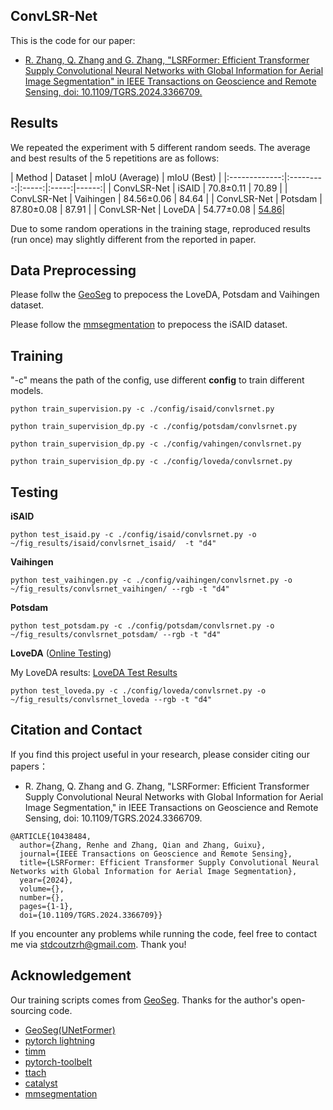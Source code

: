 ## ConvLSR-Net
This is the code for our paper:

* [R. Zhang, Q. Zhang and G. Zhang, "LSRFormer: Efficient Transformer Supply Convolutional Neural Networks with Global Information for Aerial Image Segmentation" in IEEE Transactions on Geoscience and Remote Sensing, doi: 10.1109/TGRS.2024.3366709.](https://ieeexplore.ieee.org/document/10438484)

  
## Results

We repeated the experiment with 5 different random seeds. The average and best results of the 5 repetitions are as follows:

|    Method     |  Dataset  |  mIoU (Average) | mIoU (Best) |
|:-------------:|:---------:|:-----:|:-----:|------:|
|  ConvLSR-Net   |   iSAID   |  70.8±0.11  | 70.89 |
|  ConvLSR-Net   | Vaihingen |  84.56±0.06 | 84.64 |
|  ConvLSR-Net   |  Potsdam  |  87.80±0.08 | 87.91 |
|  ConvLSR-Net   |  LoveDA   |  54.77±0.08 | [54.86](https://codalab.lisn.upsaclay.fr/my/competition/submission/340641/detailed_results)|

Due to some random operations in the training stage, reproduced results (run once) may slightly different from the reported in paper.


## Data Preprocessing

Please follw the [GeoSeg](https://github.com/WangLibo1995/GeoSeg) to prepocess the LoveDA, Potsdam and Vaihingen dataset.

Please follow the [mmsegmentation](https://github.com/open-mmlab/mmsegmentation/blob/main/docs/en/user_guides/2_dataset_prepare.md#isaid) to prepocess the iSAID dataset. 



## Training

"-c" means the path of the config, use different **config** to train different models.

```shell
python train_supervision.py -c ./config/isaid/convlsrnet.py
```

```shell
python train_supervision_dp.py -c ./config/potsdam/convlsrnet.py
```

```shell
python train_supervision_dp.py -c ./config/vahingen/convlsrnet.py
```

```shell
python train_supervision_dp.py -c ./config/loveda/convlsrnet.py
```

## Testing

**iSAID** 
```shell
python test_isaid.py -c ./config/isaid/convlsrnet.py -o ~/fig_results/isaid/convlsrnet_isaid/  -t "d4"
```

**Vaihingen**
```shell
python test_vaihingen.py -c ./config/vaihingen/convlsrnet.py -o ~/fig_results/convlsrnet_vaihingen/ --rgb -t "d4"
```

**Potsdam**
```shell
python test_potsdam.py -c ./config/potsdam/convlsrnet.py -o ~/fig_results/convlsrnet_potsdam/ --rgb -t "d4"
```

**LoveDA** ([Online Testing](https://codalab.lisn.upsaclay.fr/competitions/421))

My LoveDA results: [LoveDA Test Results](https://codalab.lisn.upsaclay.fr/my/competition/submission/340641/detailed_results/)

```shell
python test_loveda.py -c ./config/loveda/convlsrnet.py -o ~/fig_results/convlsrnet_loveda --rgb -t "d4"
```


## Citation and Contact

If you find this project useful in your research, please consider citing our papers：

* R. Zhang, Q. Zhang and G. Zhang, "LSRFormer: Efficient Transformer Supply Convolutional Neural Networks with Global Information for Aerial Image Segmentation," in IEEE Transactions on Geoscience and Remote Sensing, doi: 10.1109/TGRS.2024.3366709.

```shell
@ARTICLE{10438484,
  author={Zhang, Renhe and Zhang, Qian and Zhang, Guixu},
  journal={IEEE Transactions on Geoscience and Remote Sensing}, 
  title={LSRFormer: Efficient Transformer Supply Convolutional Neural Networks with Global Information for Aerial Image Segmentation}, 
  year={2024},
  volume={},
  number={},
  pages={1-1},
  doi={10.1109/TGRS.2024.3366709}}
```

If you encounter any problems while running the code, feel free to contact me via [stdcoutzrh@gmail.com](stdcoutzrh@gmail.com). Thank you!


## Acknowledgement

Our training scripts comes from [GeoSeg](https://github.com/WangLibo1995/GeoSeg). Thanks for the author's open-sourcing code.
- [GeoSeg(UNetFormer)](https://github.com/WangLibo1995/GeoSeg)
- [pytorch lightning](https://www.pytorchlightning.ai/)
- [timm](https://github.com/rwightman/pytorch-image-models)
- [pytorch-toolbelt](https://github.com/BloodAxe/pytorch-toolbelt)
- [ttach](https://github.com/qubvel/ttach)
- [catalyst](https://github.com/catalyst-team/catalyst)
- [mmsegmentation](https://github.com/open-mmlab/mmsegmentation)
